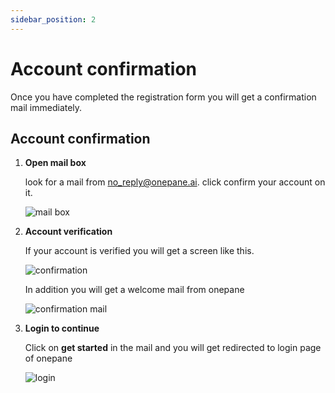 ```yaml
---
sidebar_position: 2
---
```


# Account confirmation


Once you have completed the registration form you will get a confirmation mail immediately.

## Account confirmation

1. **Open mail box**

   look for a mail from no_reply@onepane.ai. click confirm your account on it.

   ![mail box](/images/signup/sign_up_3.png)

2. **Account verification**

   If your account is verified you will get a screen like this.

   ![confirmation](/images/signup/sign_up_4.png)

    In addition you will get a welcome mail from onepane

    ![confirmation mail](/images/signup/sign_up_5.png)

3. **Login to continue**

   Click on **get started** in the mail and you will get redirected to login page of onepane

    ![login](/images/signup/sign_up_6.png)